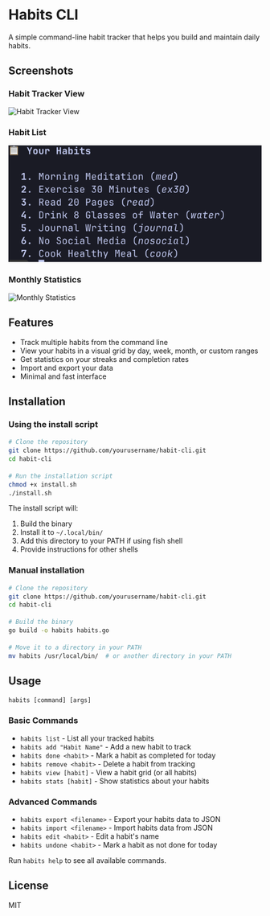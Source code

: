 # Habits CLI

A simple command-line habit tracker that helps you build and maintain daily habits.

## Screenshots

### Habit Tracker View

![Habit Tracker View](assets/images/tracker-view.png)

### Habit List

![Habit List](assets/images/habit-list.png)

### Monthly Statistics

![Monthly Statistics](assets/images/monthly-view.png)

## Features

- Track multiple habits from the command line
- View your habits in a visual grid by day, week, month, or custom ranges
- Get statistics on your streaks and completion rates
- Import and export your data
- Minimal and fast interface

## Installation

### Using the install script

```bash
# Clone the repository
git clone https://github.com/yourusername/habit-cli.git
cd habit-cli

# Run the installation script
chmod +x install.sh
./install.sh
```

The install script will:

1. Build the binary
2. Install it to `~/.local/bin/`
3. Add this directory to your PATH if using fish shell
4. Provide instructions for other shells

### Manual installation

```bash
# Clone the repository
git clone https://github.com/yourusername/habit-cli.git
cd habit-cli

# Build the binary
go build -o habits habits.go

# Move it to a directory in your PATH
mv habits /usr/local/bin/  # or another directory in your PATH
```

## Usage

```
habits [command] [args]
```

### Basic Commands

- `habits list` - List all your tracked habits
- `habits add "Habit Name"` - Add a new habit to track
- `habits done <habit>` - Mark a habit as completed for today
- `habits remove <habit>` - Delete a habit from tracking
- `habits view [habit]` - View a habit grid (or all habits)
- `habits stats [habit]` - Show statistics about your habits

### Advanced Commands

- `habits export <filename>` - Export your habits data to JSON
- `habits import <filename>` - Import habits data from JSON
- `habits edit <habit>` - Edit a habit's name
- `habits undone <habit>` - Mark a habit as not done for today

Run `habits help` to see all available commands.

## License

MIT
